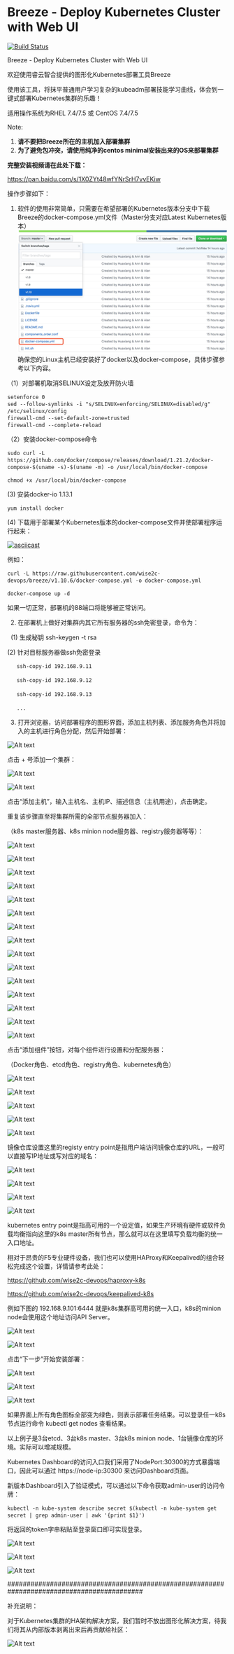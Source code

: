# Breeze - Deploy Kubernetes Cluster with Web UI
[![Build Status](https://travis-ci.org/wise2c-devops/breeze.svg?branch=v1.10)](https://travis-ci.org/wise2c-devops/breeze)

Breeze - Deploy Kubernetes Cluster with Web UI

欢迎使用睿云智合提供的图形化Kubernetes部署工具Breeze

使用该工具，将抹平普通用户学习复杂的kubeadm部署技能学习曲线，体会到一键式部署Kubernetes集群的乐趣！

适用操作系统为RHEL 7.4/7.5 或 CentOS 7.4/7.5

Note:
1. **请不要把Breeze所在的主机加入部署集群**
2. **为了避免包冲突，请使用纯净的centos minimal安装出来的OS来部署集群**

**完整安装视频请在此处下载：**

https://pan.baidu.com/s/1X0ZYt48wfYNrSrH7vvEKiw

操作步骤如下：

1. 软件的使用非常简单，只需要在希望部署的Kubernetes版本分支中下载Breeze的docker-compose.yml文件（Master分支对应Latest Kubernetes版本）
![Alt](./manual/KubernetesDeployUI-037.png)
确保您的Linux主机已经安装好了docker以及docker-compose，具体步骤参考以下内容。

（1）对部署机取消SELINUX设定及放开防火墙

```
setenforce 0
sed --follow-symlinks -i "s/SELINUX=enforcing/SELINUX=disabled/g" /etc/selinux/config
firewall-cmd --set-default-zone=trusted
firewall-cmd --complete-reload
```

（2）安装docker-compose命令

```
sudo curl -L https://github.com/docker/compose/releases/download/1.21.2/docker-compose-$(uname -s)-$(uname -m) -o /usr/local/bin/docker-compose
```

```
chmod +x /usr/local/bin/docker-compose
```

(3) 安装docker-io 1.13.1

```
yum install docker
```

(4) 下载用于部署某个Kubernetes版本的docker-compose文件并使部署程序运行起来：

[![asciicast](https://asciinema.org/a/vFYiMG3ptzdYPkS68rcuj4AKK.png)](https://asciinema.org/a/vFYiMG3ptzdYPkS68rcuj4AKK)

例如：

```
curl -L https://raw.githubusercontent.com/wise2c-devops/breeze/v1.10.6/docker-compose.yml -o docker-compose.yml
```

```
docker-compose up -d
```

如果一切正常，部署机的88端口将能够被正常访问。

2. 在部署机上做好对集群内其它所有服务器的ssh免密登录，命令为：

   (1) 生成秘钥 ssh-keygen -t rsa
   
   (2) 针对目标服务器做ssh免密登录
   
       ssh-copy-id 192.168.9.11
       
       ssh-copy-id 192.168.9.12
       
       ssh-copy-id 192.168.9.13
       
       ...

3. 打开浏览器，访问部署程序的图形界面，添加主机列表、添加服务角色并将加入的主机进行角色分配，然后开始部署：

![Alt text](https://raw.githubusercontent.com/wise2c-devops/breeze/master/manual/KubernetesDeployUI-001.png)

点击 + 号添加一个集群：

![Alt text](https://raw.githubusercontent.com/wise2c-devops/breeze/master/manual/KubernetesDeployUI-002.png)

![Alt text](https://raw.githubusercontent.com/wise2c-devops/breeze/master/manual/KubernetesDeployUI-003.png)

点击“添加主机”，输入主机名、主机IP、描述信息（主机用途），点击确定。

重复该步骤直至将集群所需的全部节点服务器加入：

（k8s master服务器、k8s minion node服务器、registry服务器等等）：

![Alt text](https://raw.githubusercontent.com/wise2c-devops/breeze/master/manual/KubernetesDeployUI-004.png)

![Alt text](https://raw.githubusercontent.com/wise2c-devops/breeze/master/manual/KubernetesDeployUI-005.png)

![Alt text](https://raw.githubusercontent.com/wise2c-devops/breeze/master/manual/KubernetesDeployUI-006.png)

![Alt text](https://raw.githubusercontent.com/wise2c-devops/breeze/master/manual/KubernetesDeployUI-007.png)

![Alt text](https://raw.githubusercontent.com/wise2c-devops/breeze/master/manual/KubernetesDeployUI-008.png)

![Alt text](https://raw.githubusercontent.com/wise2c-devops/breeze/master/manual/KubernetesDeployUI-009.png)

![Alt text](https://raw.githubusercontent.com/wise2c-devops/breeze/master/manual/KubernetesDeployUI-010.png)

![Alt text](https://raw.githubusercontent.com/wise2c-devops/breeze/master/manual/KubernetesDeployUI-011.png)

![Alt text](https://raw.githubusercontent.com/wise2c-devops/breeze/master/manual/KubernetesDeployUI-012.png)

![Alt text](https://raw.githubusercontent.com/wise2c-devops/breeze/master/manual/KubernetesDeployUI-013.png)

![Alt text](https://raw.githubusercontent.com/wise2c-devops/breeze/master/manual/KubernetesDeployUI-014.png)

![Alt text](https://raw.githubusercontent.com/wise2c-devops/breeze/master/manual/KubernetesDeployUI-015.png)

![Alt text](https://raw.githubusercontent.com/wise2c-devops/breeze/master/manual/KubernetesDeployUI-016.png)

![Alt text](https://raw.githubusercontent.com/wise2c-devops/breeze/master/manual/KubernetesDeployUI-017.png)

![Alt text](https://raw.githubusercontent.com/wise2c-devops/breeze/master/manual/KubernetesDeployUI-018.png)

点击“添加组件”按钮，对每个组件进行设置和分配服务器：

（Docker角色、etcd角色、registry角色、kubernetes角色）

![Alt text](https://raw.githubusercontent.com/wise2c-devops/breeze/master/manual/KubernetesDeployUI-019.png)

![Alt text](https://raw.githubusercontent.com/wise2c-devops/breeze/master/manual/KubernetesDeployUI-020.png)

![Alt text](https://raw.githubusercontent.com/wise2c-devops/breeze/master/manual/KubernetesDeployUI-021.png)

![Alt text](https://raw.githubusercontent.com/wise2c-devops/breeze/master/manual/KubernetesDeployUI-022.png)

![Alt text](https://raw.githubusercontent.com/wise2c-devops/breeze/master/manual/KubernetesDeployUI-023.png)

镜像仓库设置这里的registy entry point是指用户端访问镜像仓库的URL，一般可以直接写IP地址或写对应的域名：

![Alt text](https://raw.githubusercontent.com/wise2c-devops/breeze/master/manual/KubernetesDeployUI-024.png)

![Alt text](https://raw.githubusercontent.com/wise2c-devops/breeze/master/manual/KubernetesDeployUI-025.png)

![Alt text](https://raw.githubusercontent.com/wise2c-devops/breeze/master/manual/KubernetesDeployUI-026.png)

![Alt text](https://raw.githubusercontent.com/wise2c-devops/breeze/master/manual/KubernetesDeployUI-027.png)

kubernetes entry point是指高可用的一个设定值，如果生产环境有硬件或软件负载均衡指向这里的k8s master所有节点，那么就可以在这里填写负载均衡的统一入口地址。

相对于昂贵的F5专业硬件设备，我们也可以使用HAProxy和Keepalived的组合轻松完成这个设置，详情请参考此处：

https://github.com/wise2c-devops/haproxy-k8s

https://github.com/wise2c-devops/keepalived-k8s

例如下图的 192.168.9.101:6444 就是k8s集群高可用的统一入口，k8s的minion node会使用这个地址访问API Server。

![Alt text](https://raw.githubusercontent.com/wise2c-devops/breeze/master/manual/KubernetesDeployUI-028.png)

![Alt text](https://raw.githubusercontent.com/wise2c-devops/breeze/master/manual/KubernetesDeployUI-029.png)

点击“下一步”开始安装部署：

![Alt text](https://raw.githubusercontent.com/wise2c-devops/breeze/master/manual/KubernetesDeployUI-030.png)

![Alt text](https://raw.githubusercontent.com/wise2c-devops/breeze/master/manual/KubernetesDeployUI-031.png)

![Alt text](https://raw.githubusercontent.com/wise2c-devops/breeze/master/manual/KubernetesDeployUI-032.png)

如果界面上所有角色图标全部变为绿色，则表示部署任务结束。可以登录任一k8s节点运行命令 kubectl get nodes 查看结果。

以上例子是3台etcd、3台k8s master、3台k8s minion node、1台镜像仓库的环境。实际可以增减规模。

Kubernetes Dashboard的访问入口我们采用了NodePort:30300的方式暴露端口，因此可以通过 https://node-ip:30300 来访问Dashboard页面。

新版本Dashboard引入了验证模式，可以通过以下命令获取admin-user的访问令牌：

```
kubectl -n kube-system describe secret $(kubectl -n kube-system get secret | grep admin-user | awk '{print $1}')
```

将返回的token字串粘贴至登录窗口即可实现登录。

![Alt text](https://raw.githubusercontent.com/wise2c-devops/breeze/master/manual/KubernetesDeployUI-034.png)

![Alt text](https://raw.githubusercontent.com/wise2c-devops/breeze/master/manual/KubernetesDeployUI-035.png)

![Alt text](https://raw.githubusercontent.com/wise2c-devops/breeze/master/manual/KubernetesDeployUI-036.png)


###########################################################################################

补充说明：

对于Kubernetes集群的HA架构解决方案，我们暂时不放出图形化解决方案，待我们将其从内部版本剥离出来后再贡献给社区：

![Alt text](https://raw.githubusercontent.com/wise2c-devops/breeze/master/manual/KubernetesDeployUI-033.png)
